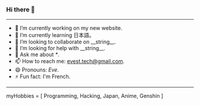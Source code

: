 ### Hi there 👋

---

- 🔭 I’m currently working on my new website.
- 🌱 I’m currently learning 日本語。
- 👯 I’m looking to collaborate on \_\_string\_\_.
- 🤔 I’m looking for help with \_\_string\_\_.
- 💬 Ask me about _*_.
- 📫 How to reach me: evest.tech@gmail.com.
- 😄 Pronouns: _Eve_.
- ⚡ Fun fact: I'm French.

---

myHobbies = [
  Programming,
  Hacking,
  Japan,
  Anime,
  Genshin
]
